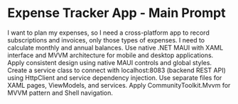# Expense Tracker App - Main Prompt

I want to plan my expenses, so I need a cross-platform app to record subscriptions and invoices, only those types of expenses. I need to calculate monthly and annual balances. Use native .NET MAUI with XAML interface and MVVM architecture for mobile and desktop applications. Apply consistent design using native MAUI controls and global styles. Create a service class to connect with localhost:8083 (backend REST API) using HttpClient and service dependency injection. Use separate files for XAML pages, ViewModels, and services. Apply CommunityToolkit.Mvvm for MVVM pattern and Shell navigation.
